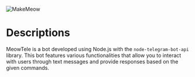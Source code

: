 ![MakeMeow](https://cdn.jsdelivr.net/gh/SazumiVicky/MakeMeow@main/20230527_110838.jpg)

# Descriptions

<p>MeowTele is a bot developed using Node.js with the <code>node-telegram-bot-api</code> library. This bot features various functionalities that allow you to interact with users through text messages and provide responses based on the given commands.</p>
